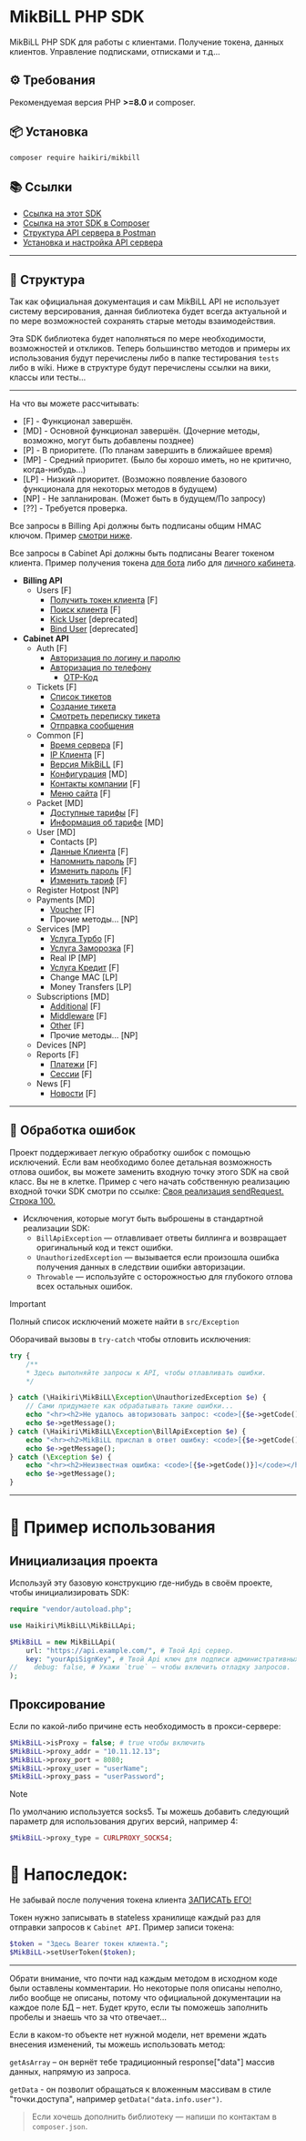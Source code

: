 # MikBiLL PHP SDK

MikBiLL PHP SDK для работы с клиентами. Получение токена, данных клиентов. Управление подписками, отписками и т.д...

## ⚙️ Требования

Рекомендуемая версия PHP **>=8.0** и composer.

## 📦 Установка

```bash
composer require haikiri/mikbill
```

## 📚 Ссылки

- [Ссылка на этот SDK](https://github.com/MKC-MKC/mikbill)
- [Ссылка на этот SDK в Composer](https://packagist.org/packages/haikiri/mikbill)
- [Структура API сервера в Postman](https://documenter.getpostman.com/view/5969645/TVCfXTtK)
- [Установка и настройка API сервера](https://wiki.mikbill.pro/billing/external/api_cabinet)

---

## 📂 Структура

Так как официальная документация и сам MikBiLL API не использует систему версирования,
данная библиотека будет всегда актуальной и по мере возможностей сохранять старые методы взаимодействия.

Эта SDK библиотека будет наполняться по мере необходимости, возможностей и откликов.
Теперь большинство методов и примеры их использования будут перечислены либо в папке тестирования `tests` либо в wiki.
Ниже в структуре будут перечислены ссылки на вики, классы или тесты...

---

На что вы можете рассчитывать:

- [F] - Функционал завершён.
- [MD] - Основной функционал завершён. (Дочерние методы, возможно, могут быть добавлены позднее)
- [P] - В приоритете. (По планам завершить в ближайшее время)
- [MP] - Средний приоритет. (Было бы хорошо иметь, но не критично, когда-нибудь...)
- [LP] - Низкий приоритет. (Возможно появление базового функционала для некоторых методов в будущем)
- [NP] - Не запланирован. (Может быть в будущем/По запросу)
- [??] - Требуется проверка.

Все запросы в Billing Api должны быть подписаны общим HMAC ключом. Пример [смотри ниже](#инициализация-проекта).

Все запросы в Cabinet Api должны быть подписаны Bearer токеном клиента.
Пример получения токена
[для бота](https://github.com/MKC-MKC/mikbill/blob/8e528f0fae097a38ff33dad306ebe9f3bdacb2b5/tests/BillingGetTokenTest.php#L36)
либо для
[личного кабинета](https://github.com/MKC-MKC/mikbill/blob/8e528f0fae097a38ff33dad306ebe9f3bdacb2b5/tests/CabinetLoginTest.php#L40).

- **Billing API**
    - Users [F]
        - [Получить токен клиента](https://github.com/MKC-MKC/mikbill/blob/main/tests/BillingGetTokenTest.php#L36) [F]
        - [Поиск клиента](https://github.com/MKC-MKC/mikbill/blob/main/tests/BillingSearchUsersTest.php#L34) [F]
        - [Kick User](https://github.com/MKC-MKC/mikbill/blob/main/src/Billing/UsersController.php#L81) [deprecated]
        - [Bind User](https://github.com/MKC-MKC/mikbill/blob/main/src/Billing/UsersController.php#L101) [deprecated]
- **Cabinet API**
    - Auth [F]
        - [Авторизация по логину и паролю](https://github.com/MKC-MKC/mikbill/blob/main/tests/CabinetLoginTest.php#L25)
        - [Авторизация по телефону](https://github.com/MKC-MKC/mikbill/blob/main/src/Cabinet/AuthController.php#L50)
            - [OTP-Код](https://github.com/MKC-MKC/mikbill/blob/main/src/Cabinet/AuthController.php#L70)
    - Tickets [F]
        - [Список тикетов](https://github.com/MKC-MKC/mikbill/blob/main/tests/TicketsTest.php#40)
        - [Создание тикета](https://github.com/MKC-MKC/mikbill/blob/main/tests/TicketsTest.php#L71)
        - [Смотреть переписку тикета](https://github.com/MKC-MKC/mikbill/blob/main/tests/TicketsTest.php#L113)
        - [Отправка сообщения](https://github.com/MKC-MKC/mikbill/blob/main/src/Cabinet/TicketsController.php#L86)
    - Common [F]
        - [Время сервера](https://github.com/MKC-MKC/mikbill/blob/8e528f0fae097a38ff33dad306ebe9f3bdacb2b5/tests/CommonTest.php#L43) [F]
        - [IP Клиента](https://github.com/MKC-MKC/mikbill/blob/8e528f0fae097a38ff33dad306ebe9f3bdacb2b5/tests/CommonTest.php#L36) [F]
        - [Версия MikBiLL](https://github.com/MKC-MKC/mikbill/blob/8e528f0fae097a38ff33dad306ebe9f3bdacb2b5/src/Cabinet/CommonController.php#L82) [F]
        - [Конфигурация](https://github.com/MKC-MKC/mikbill/blob/8e528f0fae097a38ff33dad306ebe9f3bdacb2b5/src/Cabinet/CommonController.php#L64) [MD]
        - [Контакты компании](https://github.com/MKC-MKC/mikbill/blob/8e528f0fae097a38ff33dad306ebe9f3bdacb2b5/src/Cabinet/CommonController.php#L100) [F]
        - [Меню сайта](https://github.com/MKC-MKC/mikbill/blob/8e528f0fae097a38ff33dad306ebe9f3bdacb2b5/src/Cabinet/CommonController.php#L118) [F]
    - Packet [MD]
        - [Доступные тарифы](https://github.com/MKC-MKC/mikbill/blob/main/src/Cabinet/PacketController.php#L24) [F]
        - [Информация об тарифе](https://github.com/MKC-MKC/mikbill/blob/main/src/Cabinet/PacketController.php#L45) [MD]
    - User [MD]
        - Contacts [P]
        - [Данные Клиента](https://github.com/MKC-MKC/mikbill/blob/main/tests/CabinetUserTest.php#L13) [F]
        - [Напомнить пароль](https://github.com/MKC-MKC/mikbill/blob/main/src/Cabinet/UserController.php#L47) [F]
        - [Изменить пароль](https://github.com/MKC-MKC/mikbill/blob/main/src/Cabinet/UserController.php#L73) [F]
        - [Изменить тариф](https://github.com/MKC-MKC/mikbill/blob/main/src/Cabinet/UserController.php#L101) [F]
    - Register Hotpost [NP]
    - Payments [MD]
        - [Voucher](https://github.com/MKC-MKC/mikbill/blob/main/src/Cabinet/PaymentsController.php#L26) [F]
        - Прочие методы... [NP]
    - Services [MP]
        - [Услуга Турбо](https://github.com/MKC-MKC/mikbill/blob/main/tests/ServicesTurboInactiveTest.php#L29) [F]
        - [Услуга Заморозка](https://github.com/MKC-MKC/mikbill/blob/main/tests/ServicesFreezeInactiveTest.php#L28) [F]
        - Real IP [MP]
        - [Услуга Кредит](https://github.com/MKC-MKC/mikbill/blob/main/tests/ServicesCreditInactiveTest.php#L29) [F]
        - Change MAC [LP]
        - Money Transfers [LP]
    - Subscriptions [MD]
        - [Additional](https://github.com/MKC-MKC/mikbill/blob/main/src/Cabinet/SubscriptionsController.php#L87) [F]
        - [Middleware](https://github.com/MKC-MKC/mikbill/blob/main/tests/SubscriptionsTest.php#L84) [F]
        - [Other](https://github.com/MKC-MKC/mikbill/blob/main/tests/SubscriptionsTest.php#L40) [F]
        - Прочие методы... [NP]
    - Devices [NP]
    - Reports [F]
        - [Платежи](https://github.com/MKC-MKC/mikbill/blob/main/tests/ReportsPaymentsTest.php#L44) [F]
        - [Сессии](https://github.com/MKC-MKC/mikbill/blob/main/tests/ReportsSessionsTest.php#L44) [F]
    - News [F]
        - [Новости](https://github.com/MKC-MKC/mikbill/blob/main/src/Cabinet/NewsController.php#L24) [F]

---

## 🧯 Обработка ошибок

Проект поддерживает легкую обработку ошибок с помощью исключений.
Если вам необходимо более детальная возможность отлова ошибок, вы можете заменить входную точку этого SDK на свой класс.
Вы не в клетке. Пример с чего начать собственную реализацию входной точки SDK смотри по ссылке:
[Своя реализация sendRequest. Строка 100.](https://github.com/MKC-MKC/mikbill/blob/8dd48465332bc0a675ada26b199ce473c163040c/info.md?plain=1#L100)

- Исключения, которые могут быть выброшены в стандартной реализации SDK:
    - `BillApiException` — отлавливает ответы биллинга и возвращает оригинальный код и текст ошибки.
    - `UnauthorizedException` — вызывается если произошла ошибка получения данных в следствии ошибки авторизации.
    - `Throwable` — используйте с осторожностью для глубокого отлова всех остальных ошибок.

> [!IMPORTANT]
> Полный список исключений можете найти в `src/Exception`

Оборачивай вызовы в `try-catch` чтобы отловить исключения:

```php
try {
    /**
    * Здесь выполняйте запросы к API, чтобы отлавливать ошибки.
    */

} catch (\Haikiri\MikBiLL\Exception\UnauthorizedException $e) {
    // Сами придумаете как обрабатывать такие ошибки...
	echo "<hr><h2>Не удалось авторизовать запрос: <code>[{$e->getCode()}]</code></h2>";
	echo $e->getMessage();
} catch (\Haikiri\MikBiLL\Exception\BillApiException $e) {
	echo "<hr><h2>MikBiLL прислал в ответ ошибку: <code>[{$e->getCode()}]</code></h2>";
	echo $e->getMessage();
} catch (\Exception $e) {
	echo "<hr><h2>Неизвестная ошибка: <code>[{$e->getCode()}]</code></h2>";
	echo $e->getMessage();
}
```

---

# 🚀 Пример использования

## Инициализация проекта

Используй эту базовую конструкцию где-нибудь в своём проекте, чтобы инициализировать SDK:

```php
require "vendor/autoload.php";

use Haikiri\MikBiLL\MikBiLLApi;

$MikBiLL = new MikBiLLApi(
    url: "https://api.example.com/", # Твой Api сервер.
    key: "yourApiSignKey", # Твой Api ключ для подписи административных billing запросов.
//    debug: false, # Укажи `true` – чтобы включить отладку запросов.
);
```

## Проксирование

Если по какой-либо причине есть необходимость в прокси-сервере:

```php
$MikBiLL->isProxy = false; # true чтобы включить
$MikBiLL->proxy_addr = "10.11.12.13";
$MikBiLL->proxy_port = 8080;
$MikBiLL->proxy_user = "userName";
$MikBiLL->proxy_pass = "userPassword";
```

> [!NOTE]  
> По умолчанию используется socks5. Ты можешь добавить следующий параметр для использования других версий, например 4:

```php
$MikBiLL->proxy_type = CURLPROXY_SOCKS4;
```

# 💬 Напоследок:

Не забывай после получения токена клиента
[ЗАПИСАТЬ ЕГО!](https://github.com/MKC-MKC/mikbill/blob/main/tests/BillingGetTokenTest.php#L36)

Токен нужно записывать в stateless хранилище каждый раз для отправки запросов к `Cabinet API`. Пример записи токена:

```php
$token = "Здесь Bearer токен клиента.";
$MikBiLL->setUserToken($token);
```

---

Обрати внимание, что почти над каждым методом в исходном коде были оставлены комментарии.
Но некоторые поля описаны неполно, либо вообще не описаны, потому что официальной документации на каждое поле БД – нет.
Будет круто, если ты поможешь заполнить пробелы и знаешь что за что отвечает...

Если в каком-то объекте нет нужной модели, нет времени ждать внесения изменений, ты можешь использовать метод:

`getAsArray` – он вернёт тебе традиционный response["data"] массив данных, напрямую из запроса.

`getData` - он позволит обращаться к вложенным массивам в стиле "точки.доступа", например `getData("data.info.user")`.

> Если хочешь дополнить библиотеку — напиши по контактам в `composer.json`.
